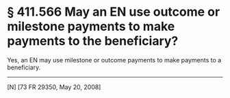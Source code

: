 # § 411.566   May an EN use outcome or milestone payments to make payments to the beneficiary?

Yes, an EN may use milestone or outcome payments to make payments to a beneficiary.



---

[N] [73 FR 29350, May 20, 2008]




